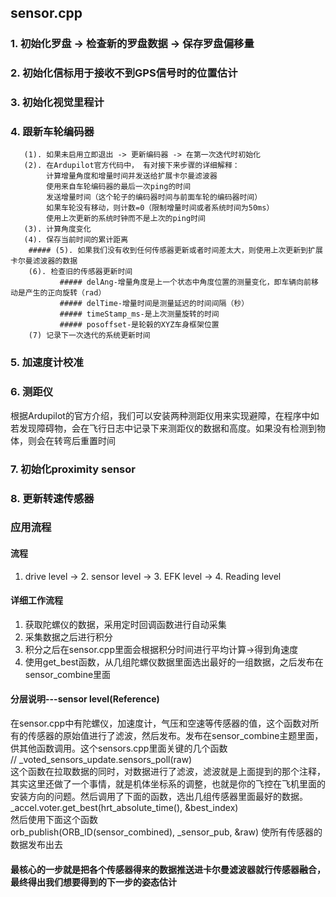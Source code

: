 ## sensor.cpp
### 1. 初始化罗盘 -> 检查新的罗盘数据 -> 保存罗盘偏移量
### 2. 初始化信标用于接收不到GPS信号时的位置估计
### 3. 初始化视觉里程计
### 4. 跟新车轮编码器  
       (1). 如果未启用立即退出 -> 更新编码器 -> 在第一次迭代时初始化  
       (2). 在Ardupilot官方代码中， 有对接下来步骤的详细解释：   
            计算增量角度和增量时间并发送给扩展卡尔曼滤波器  
            使用来自车轮编码器的最后一次ping的时间  
            发送增量时间（这个轮子的编码器时间与前面车轮的编码器时间）  
            如果车轮没有移动，则计数=0（限制增量时间或者系统时间为50ms）  
            使用上次更新的系统时钟而不是上次的ping时间  
       (3). 计算角度变化
       (4). 保存当前时间的累计距离
        ##### (5). 如果我们没有收到任何传感器更新或者时间差太大，则使用上次更新到扩展卡尔曼滤波器的数据  
        (6). 检查旧的传感器更新时间
               ##### delAng-增量角度是上一个状态中角度位置的测量变化，即车辆向前移动是产生的正向旋转（rad）
               ##### delTime-增量时间是测量延迟的时间间隔（秒）
               ##### timeStamp_ms-是上次测量旋转的时间
               ##### posoffset-是轮毂的XYZ车身框架位置
        (7) 记录下一次迭代的系统更新时间  
  
### 5. 加速度计校准
### 6. 测距仪  
根据Ardupilot的官方介绍，我们可以安装两种测距仪用来实现避障，在程序中如若发现障碍物，会在飞行日志中记录下来测距仪的数据和高度。如果没有检测到物体，则会在转弯后重置时间
### 7. 初始化proximity sensor
### 8. 更新转速传感器


### 应用流程
#### 流程
1. drive level -> 2. sensor level -> 3. EFK level -> 4. Reading level

#### 详细工作流程
1. 获取陀螺仪的数据，采用定时回调函数进行自动采集
2. 采集数据之后进行积分
3. 积分之后在sensor.cpp里面会根据积分时间进行平均计算->得到角速度
4. 使用get_best函数，从几组陀螺仪数据里面选出最好的一组数据，之后发布在sensor_combine里面

#### 分层说明---sensor level(Reference)
在sensor.cpp中有陀螺仪，加速度计，气压和空速等传感器的值，这个函数对所有的传感器的原始值进行了滤波，然后发布。发布在sensor_combine主题里面，供其他函数调用。这个sensors.cpp里面关键的几个函数  
// _voted_sensors_update.sensors_poll(raw)  
这个函数在拉取数据的同时，对数据进行了滤波，滤波就是上面提到的那个注释，其实这里还做了一个事情，就是机体坐标系的调整，也就是你的飞控在飞机里面的安装方向的问题。然后调用了下面的函数，选出几组传感器里面最好的数据。  
_accel.voter.get_best(hrt_absolute_time(), &best_index)  
然后使用下面这个函数  
orb_publish(ORB_ID(sensor_combined), _sensor_pub, &raw)
使所有传感器的数据发布出去
#### 最核心的一步就是把各个传感器得来的数据推送进卡尔曼滤波器就行传感器融合，最终得出我们想要得到的下一步的姿态估计
